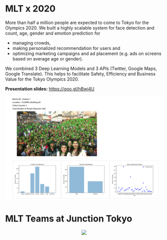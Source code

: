 # MLT x 2020

More than half a million people are expected to come to Tokyo for the Olympics 2020. We built a highly scalable system for face detection and count, age, gender and emotion prediction for 

* managing crowds, 
* making personalized recommendation for users and 
* optimizing marketing campaigns and ad placement (e.g. ads on screens based on average age or gender). 

We combined 3 Deep Learning Models and 3 APIs (Twitter, Google Maps, Google Translate). This helps to facilitate Safety, Efficiency and Business Value for the Tokyo Olympics 2020.

**Presentation slides:** https://goo.gl/hBwi4U

![alt text](face_detection_statistics.png)


# MLT Teams at Junction Tokyo

<p align="center">
  <img src="https://github.com/Machine-Learning-Tokyo/MLTx2020/blob/master/junction.jpg" width="600"></p>
